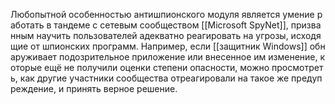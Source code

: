 Любопытной особенностью антишпионского модуля является умение работать в тандеме с сетевым сообществом [[Microsoft SpyNet]], призванным научить пользователей адекватно реагировать на угрозы, исходящие от шпионских программ. Например, если [[защитник Windows]] обнаруживает подозрительное приложение или внесенное им изменение, которые ещё не получили оценки степени опасности, можно просмотреть, как другие участники сообщества отреагировали на такое же предупреждение, и принять верное решение.